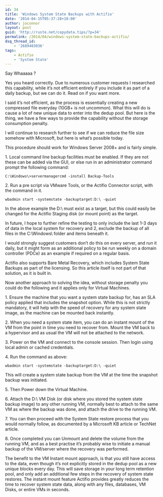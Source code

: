 ```yaml
---
id: 34
title: 'Windows System State Backups with Actifio'
date: '2014-04-15T05:37:28+10:00'
author: joconnor
layout: post
guid: 'http://ruste.net/copydata.tips/?p=34'
permalink: /2014/04/windows-system-state-backups-actifio/
dsq_thread_id:
    - '2689403036'
tags:
    - Actifio
    - 'System State'
---
```


Say Whaaaaa ?

Yes you heard correctly. Due to numerous customer requests I researched this capability, while it’s not efficient entirely if you include it as part of a daily backup, but we can do it. Read on if you want more.

I said it’s not efficient, as the process is essentially creating a new compressed file everyday (10GB+ is not uncommon). What this will do is cause a lot of new unique data to enter into the dedup pool. But here is the thing, we have a few ways to provide the capability without the storage consumption penalty.

I will continue to research further to see if we can reduce the file size somehow with Microsoft, but here is what’s possible today.

This procedure should work for Windows Server 2008+ and is fairly simple.

1\. Local command line backup facilities must be enabled. If they are not these can be added via the GUI, or else run in an administrator command prompt the following command:

```
C:\Windows\>servermanagercmd -install Backup-Tools
```

2\. Run a pre script via VMware Tools, or the Actifio Connector script, with the command in it.

```
wbadmin start -systemstate -backuptarget:D:\ -quiet
```

In the above example the D:\\ must exist as a target, but this could easily be changed for the Actifio Staging disk (or mount point) as the target.

In future, I hope to further refine the testing to only include the last 1-3 days of data in the local system for recovery and 2, exclude the backup of all files in the C:\\Windows\\ folder and items beneath it.

I would strongly suggest customers don’t do this on every server, and run it daily, but it might form as an additional policy to be run weekly on a domain controller (PDCe) as an example if required on a regular basis.

Actifio also supports Bare Metal Recovery, which includes System State Backups as part of the licensing. So this article itself is not part of that solution, as it is built in.

Now another approach to solving the idea, without storage penalty you could do the following and it applies only for Virtual Machines.

1\. Ensure the machine that you want a system state backup for, has an SLA policy applied that includes the snapshot option. While this is not strictly mandatory, it will help with the speed of recovery for any system state image, as the machine can be mounted back instantly.

2\. When you need a system state item, you can do an instant mount of the VM from the point in time you need to recover from. Mount the VM back to a hypervisor and as usual the VM will not be attached to the network.

3\. Power on the VM and connect to the console session. Then login using local admin or cached credentials.

4\. Run the command as above:

```
wbadmin start -systemstate -backuptarget:D:\ -quiet
```

This will create a system state backup from the VM at the time the snapshot backup was initiated.

5\. Then Power down the Virtual Machine.

6\. Attach the D:\\ VM Disk (or disk where you stored the system state backup image) to any other running VM, normally best to attach to the same VM as where the backup was done, and attach the drive to the running VM.

7\. You can then proceed with the System State restore process that you would normally follow, as documented by a Microsoft KB article or TechNet article.

8\. Once completed you can Unmount and delete the volume from the running VM, and as a best practise it’s probably wise to initiate a manual backup of the VM/server where the recovery was performed.

The benefit to the VM Instant mount approach, is that you still have access to the data, even though it’s not explicitly stored in the dedup pool as a new unique blocks every day. This will save storage in your long term retention pool, and only add an additional few steps in the recovery of system state restores. The instant mount feature Actifio provides greatly reduces the time to recover system state data, along with any files, databases, VM Disks, or entire VMs in seconds.